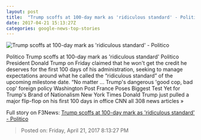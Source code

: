 ```yaml
---
layout: post
title:  "Trump scoffs at 100-day mark as 'ridiculous standard' - Politico"
date: 2017-04-21 15:13:27Z
categories: google-news-top-stories
---
```


![Trump scoffs at 100-day mark as 'ridiculous standard' - Politico](http://static.politico.com/25/8f/e5c647b34d19ae9127fe5ba39920/14-donald-trump-27-gty-1160.jpg)

Politico Trump scoffs at 100-day mark as 'ridiculous standard' Politico President Donald Trump on Friday claimed that he won't get the credit he deserves for the first 100 days of his administration, seeking to manage expectations around what he called the “ridiculous standard” of the upcoming milestone date. “No matter ... Trump's dangerous 'good cop, bad cop' foreign policy Washington Post France Poses Biggest Test Yet for Trump's Brand of Nationalism New York Times Donald Trump just pulled a major flip-flop on his first 100 days in office CNN all 308 news articles »


Full story on F3News: [Trump scoffs at 100-day mark as 'ridiculous standard' - Politico](http://www.f3nws.com/n/MF2mXC)

> Posted on: Friday, April 21, 2017 8:13:27 PM
